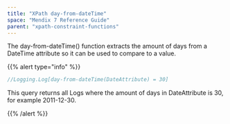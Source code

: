 ```yaml
---
title: "XPath day-from-dateTime"
space: "Mendix 7 Reference Guide"
parent: "xpath-constraint-functions"
---
```



The day-from-dateTime() function extracts the amount of days from a DateTime attribute so it can be used to compare to a value.

{{% alert type="info" %}}

```java
//Logging.Log[day-from-dateTime(DateAttribute) = 30]
```

This query returns all Logs where the amount of days in DateAttribute is 30, for example 2011-12-30.

{{% /alert %}}
